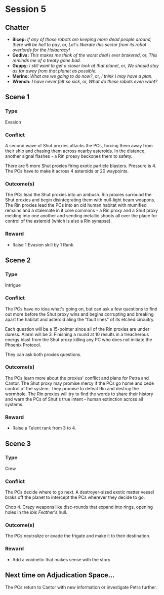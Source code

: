# Session 5

## Chatter

- **Bicep:** *If any of those robots are keeping more dead people around, there will be hell to pay*, or, *Let's liberate this sector from its robot overlords for the Holacracy!*
- **Godiva:** *This makes me think of the worst deal I ever brokered*, or, *This reminds me of a treaty gone bad.*
- **Guppy:** *I still want to get a closer look at that planet*, or, *We should stay as far away from that planet as possible.*
- **Merino:** *What are we going to do now?*, or, *I think I may have a plan.*
- **Wrench:** *I have never felt so sick*, or, *What do these robots even want?*

## Scene 1

### Type

Evasion

### Conflict

A second wave of Shut proxies attacks the PCs, forcing them away from their ship and chasing them across nearby asteroids. In the distance, another signal flashes - a Rin proexy beckones them to safety.

There are 5 more Shut proxies firing exotic particle blasters. Pressure is 4. The PCs have to make it across 4 asteroids or 20 waypoints.

### Outcome(s)

The PCs lead the Shut proxies into an ambush. Rin proxies surround the Shut proxies and begin disintegrating them with null-light beam weapons. The Rin proxies lead the PCs into an old human habitat with mumified remains and a stalemate in it core commons - a Rin proxy and a Shut proxy melding into one another and sending metallic shoots all over the place for control of the asteroid (which is also a Rin synapse).

### Reward

- Raise 1 Evasion skill by 1 Rank.

## Scene 2

### Type

Intrigue

### Conflict

The PCs have no idea what's going on, but can ask a few questions to find out more before the Shut proxy wins and begins corrupting and breaking apart the habitat and asteroid aling the "fault lines" of its etched circuitry.

Each question will be a 15-pointer since all of the Rin proxies are under duress. Alarm will be 3. Finishing a round at 10 results in a treacherous energy blast from the Shut proxy killing any PC who does not initiate the Phoenix Protocol.

They can ask both proxies questions.

### Outcome(s)

The PCs learn more about the proxies' conflict and plans for Petra and Cantor. The Shut proxy may promise mercy if the PCs go home and cede control of the system. They promise to defeat Rin and destroy the wormhole. The Rin proxies will try to find the words to share their history and warn the PCs of Shut's true intent - human extinction across all systems.

### Reward

- Raise a Talent rank from 3 to 4.

## Scene 3

### Type

Crew

### Conflict

The PCs decide where to go next. A destroyer-sized exotic matter vessel braks off the planet to intercept the PCs wherever they decide to go.

Chop 4. Crazy weapons like disc-rounds that expand into rings, opening holes in the *Ibis Feather's* hull.

### Outcome(s)

The PCs neutralize or evade the frigate and make it to their destination.

### Reward

- Add a voidnetic that makes sense with the story.

## Next time on Adjudication Space...

The PCs return to Cantor with new information or investigate Petra further.